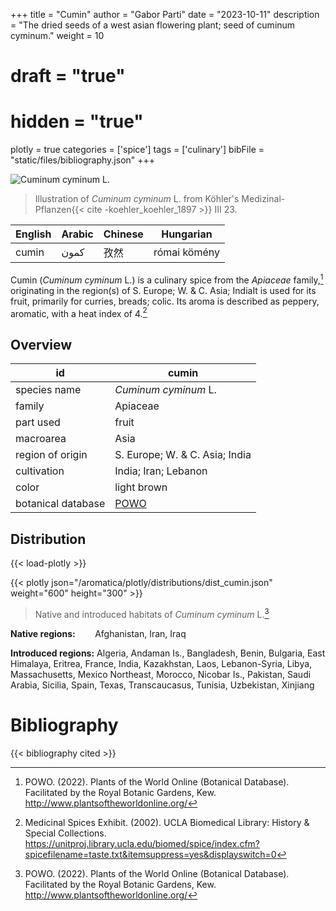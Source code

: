 +++
title = "Cumin"
author = "Gabor Parti"
date = "2023-10-11"
description = "The dried seeds of a west asian flowering plant; seed of cuminum cyminum."
weight = 10
# draft = "true"
# hidden = "true"
plotly = true
categories = ['spice']
tags = ['culinary']
bibFile = "static/files/bibliography.json"
+++

![*Cuminum cyminum* L.](/images/illustrations/cumin.png?width=25vw "Illustration of Cuminum cyminum from Köhler's Medizinal-Pflanzen")

>Illustration of *Cuminum cyminum* L. from Köhler's Medizinal-Pflanzen{{< cite -koehler_koehler_1897 >}} III 23.

|English|Arabic|Chinese|  Hungarian |
|-------|------|-------|------------|
| cumin | كمون |   孜然  |római kömény|

Cumin (*Cuminum cyminum* L.) is a culinary spice from the *Apiaceae* family,[^powo] originating in the region(s) of S. Europe; W. & C. Asia; IndiaIt is used for its fruit, primarily for curries, breads; colic. Its aroma is described as peppery, aromatic, with a heat index of 4.[^ucla_medicinal_2002]

## Overview

|        id        |                       cumin                       |
|------------------|---------------------------------------------------|
|   species name   |                *Cuminum cyminum* L.               |
|      family      |                      Apiaceae                     |
|     part used    |                       fruit                       |
|     macroarea    |                        Asia                       |
| region of origin |           S. Europe; W. & C. Asia; India          |
|    cultivation   |                India; Iran; Lebanon               |
|       color      |                    light brown                    |
|botanical database|[POWO](https://powo.science.kew.org/taxon/840882-1)|

## Distribution

{{< load-plotly >}}

{{< plotly json="/aromatica/plotly/distributions/dist_cumin.json" weight="600" height="300" >}}

>Native and introduced habitats of *Cuminum cyminum* L.[^powo]

**Native regions:** &nbsp; &nbsp; &nbsp; &nbsp;Afghanistan, Iran, Iraq

**Introduced regions:** Algeria, Andaman Is., Bangladesh, Benin, Bulgaria, East Himalaya, Eritrea, France, India, Kazakhstan, Laos, Lebanon-Syria, Libya, Massachusetts, Mexico Northeast, Morocco, Nicobar Is., Pakistan, Saudi Arabia, Sicilia, Spain, Texas, Transcaucasus, Tunisia, Uzbekistan, Xinjiang

[^powo]: POWO. (2022). Plants of the World Online (Botanical Database). Facilitated by the Royal Botanic Gardens, Kew. http://www.plantsoftheworldonline.org/
[^ucla_medicinal_2002]: Medicinal Spices Exhibit. (2002). UCLA Biomedical Library: History & Special Collections. https://unitproj.library.ucla.edu/biomed/spice/index.cfm?spicefilename=taste.txt&itemsuppress=yes&displayswitch=0



# Bibliography

{{< bibliography cited >}}

